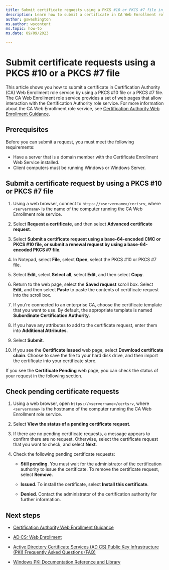 ```yaml
---
title: Submit certificate requests using a PKCS #10 or PKCS #7 file in AD CS
description: Learn how to submit a certificate in CA Web Enrollment role service by using a PKCS #10 file or a PKCS #7 file using Certification Authority Web Enrollment role service in Windows Server
author: gswashington
ms.author: wscontent
ms.topic: how-to
ms.date: 09/09/2023

---
```


# Submit certificate requests using a PKCS #10 or a PKCS #7 file

This article shows you how to submit a certificate in Certification Authority (CA) Web Enrollment role service by using a PKCS #10 file or a PKCS #7 file. The CA Web Enrollment role service provides a set of web pages that allow interaction with the Certification Authority role service. For more information about the CA Web Enrollment role service, see [Certification Authority Web Enrollment Guidance](certification-authority-role.md).

## Prerequisites

Before you can submit a request, you must meet the following requirements:

- Have a server that is a domain member with the Certificate Enrollment Web Service installed.
- Client computers must be running Windows or Windows Server.

## Submit a certificate request by using a PKCS #10 or PKCS #7 file

1. Using a web browser, connect to `https://<servername>/certsrv`, where `<servername>` is the name of the computer running the CA Web Enrollment role service.

1. Select **Request a certificate**, and then select **Advanced certificate request**.

1. Select **Submit a certificate request using a base-64-encoded CMC or PKCS #10 file, or submit a renewal request by using a base-64-encoded PKCS #7 file**.

1. In Notepad, select **File**, select **Open**, select the PKCS #10 or PKCS #7 file.

1. Select **Edit**, select **Select all**, select **Edit**, and then select **Copy**.

1. Return to the web page, select the **Saved request** scroll box. Select **Edit**, and then select **Paste** to paste the contents of certificate request into the scroll box.

1. If you're connected to an enterprise CA, choose the certificate template that you want to use. By default, the appropriate template is named **Subordinate Certification Authority**.

1. If you have any attributes to add to the certificate request, enter them into **Additional Attributes**.

1. Select **Submit**.

1. If you see the **Certificate Issued** web page, select **Download certificate chain**. Choose to save the file to your hard disk drive, and then import the certificate into your certificate store.

If you see the **Certificate Pending** web page, you can check the status of your request in the following section.

## Check pending certificate requests

1. Using a web browser, open `https://<servername>/certsrv`, where `<servername>` is the hostname of the computer running the CA Web Enrollment role service.

1. Select **View the status of a pending certificate request**.

1. If there are no pending certificate requests, a message appears to confirm there are no request. Otherwise, select the certificate request that you want to check, and select **Next**.

1. Check the following pending certificate requests:

      - **Still pending**. You must wait for the administrator of the certification authority to issue the certificate. To remove the certificate request, select **Remove**.

      - **Issued**. To install the certificate, select **Install this certificate**.

      - **Denied**. Contact the administrator of the certification authority for further information.

## Next steps

- [Certification Authority Web Enrollment Guidance](/certification-authority-role.md)

- [AD CS: Web Enrollment](https://technet.microsoft.com/library/cc732517.aspx)

- [Active Directory Certificate Services (AD CS) Public Key Infrastructure (PKI) Frequently Asked Questions (FAQ)](https://aka.ms/adcsfaq)

- [Windows PKI Documentation Reference and Library](https://social.technet.microsoft.com/wiki/contents/articles/987.windows-pki-documentation-reference-and-library.aspx)
